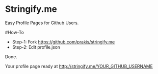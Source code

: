 # Stringify.me
Easy Profile Pages for Github Users.

#How-To

* Step-1: Fork https://github.com/prakis/stringify.me
* Step-2: Edit profile.json

Done.

Your profile page ready at http://stringify.me/YOUR_GITHUB_USERNAME
